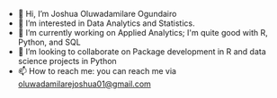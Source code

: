 - 👋 Hi, I’m Joshua Oluwadamilare Ogundairo
- 👀 I’m interested in Data Analytics and Statistics.
- 🌱 I’m currently working on Applied Analytics; I'm quite good with R, Python, and SQL
- 💞️ I’m looking to collaborate on Package development in R and data science projects in Python
- 📫 How to reach me: you can reach me via oluwadamilarejoshua01@gmail.com

<!---
oluwadamilarejoshua/oluwadamilarejoshua is a ✨ special ✨ repository because its `README.md` (this file) appears on your GitHub profile.
You can click the Preview link to take a look at your changes.
--->
